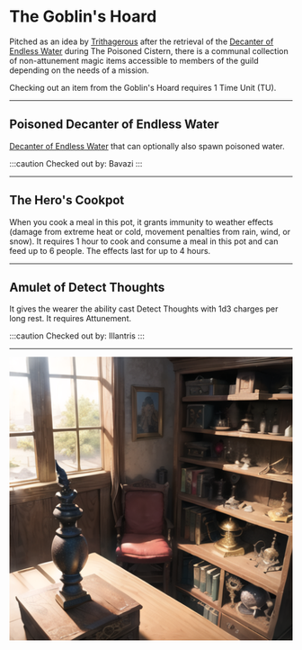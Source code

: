 # The Goblin's Hoard

Pitched as an idea by [Trithagerous](../npcs/guild/Trithagerous) after the retrieval of the [Decanter of Endless Water](https://www.dndbeyond.com/magic-items/4615-decanter-of-endless-water) during The Poisoned Cistern, there is a communal collection of non-attunement magic items accessible to members of the guild depending on the needs of a mission.

Checking out an item from the Goblin's Hoard requires 1 Time Unit (TU).

---

## Poisoned Decanter of Endless Water

[Decanter of Endless Water](https://www.dndbeyond.com/magic-items/4615-decanter-of-endless-water) that can optionally also spawn poisoned water.

:::caution Checked out by: Bavazi
:::

---

## The Hero's Cookpot

When you cook a meal in this pot, it grants immunity to weather effects (damage from extreme heat or cold, movement penalties from rain, wind, or snow).
It requires 1 hour to cook and consume a meal in this pot and can feed up to 6 people.
The effects last for up to 4 hours.

---

## Amulet of Detect Thoughts 

It gives the wearer the ability cast Detect Thoughts with 1d3 charges per long rest. It requires Attunement.

:::caution Checked out by: Illantris
:::

---

![corner with a comfy chair and a shelf of magical wondrous items](/img/archives/the_goblin_hoard.png)
